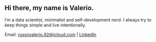 ## Hi there, my name is Valerio.

I’m a data scientist, minimalist and self-development nerd. I always try to keep things simple and live intentionally.

Email: russovalerio.92@icloud.com | [LinkedIn](https://www.linkedin.com/in/-vrusso/)
